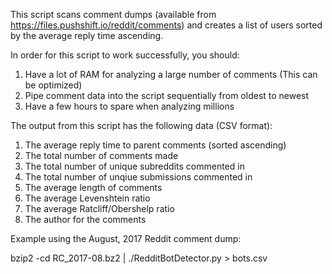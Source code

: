 This script scans comment dumps (available from https://files.pushshift.io/reddit/comments) and creates a list of users sorted by the average reply time ascending.

In order for this script to work successfully, you should:

1) Have a lot of RAM for analyzing a large number of comments (This can be optimized)
2) Pipe comment data into the script sequentially from oldest to newest
3) Have a few hours to spare when analyzing millions

The output from this script has the following data (CSV format):

1) The average reply time to parent comments (sorted ascending)
2) The total number of comments made
3) The total number of unique subreddits commented in
4) The total number of unqiue submissions commented in
5) The average length of comments
6) The average Levenshtein ratio
7) The average Ratcliff/Obershelp ratio
8) The author for the comments

Example using the August, 2017 Reddit comment dump:

bzip2 -cd RC_2017-08.bz2 | ./RedditBotDetector.py > bots.csv

